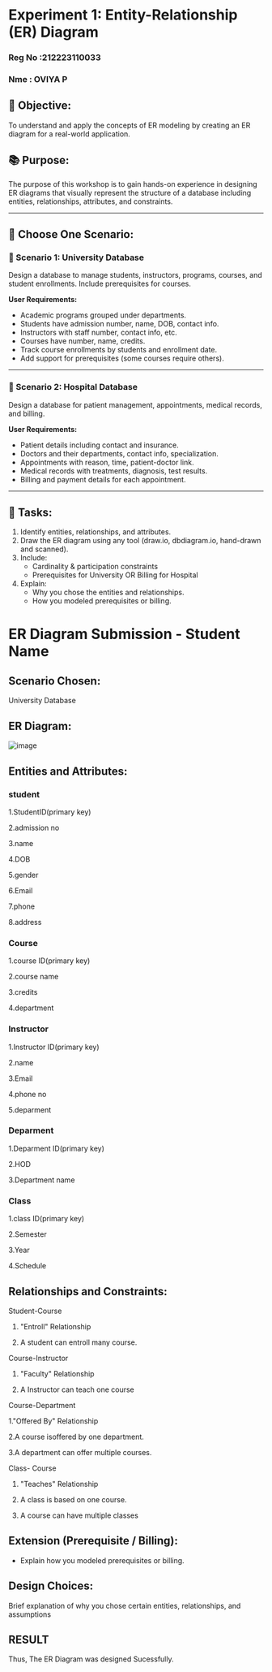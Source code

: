 # Experiment 1: Entity-Relationship (ER) Diagram
### Reg No :212223110033
### Nme : OVIYA P

## 🎯 Objective:
To understand and apply the concepts of ER modeling by creating an ER diagram for a real-world application.

## 📚 Purpose:
The purpose of this workshop is to gain hands-on experience in designing ER diagrams that visually represent the structure of a database including entities, relationships, attributes, and constraints.

---

## 🧪 Choose One Scenario:

### 🔹 Scenario 1: University Database
Design a database to manage students, instructors, programs, courses, and student enrollments. Include prerequisites for courses.

**User Requirements:**
- Academic programs grouped under departments.
- Students have admission number, name, DOB, contact info.
- Instructors with staff number, contact info, etc.
- Courses have number, name, credits.
- Track course enrollments by students and enrollment date.
- Add support for prerequisites (some courses require others).

---

### 🔹 Scenario 2: Hospital Database
Design a database for patient management, appointments, medical records, and billing.

**User Requirements:**
- Patient details including contact and insurance.
- Doctors and their departments, contact info, specialization.
- Appointments with reason, time, patient-doctor link.
- Medical records with treatments, diagnosis, test results.
- Billing and payment details for each appointment.

---

## 📝 Tasks:
1. Identify entities, relationships, and attributes.
2. Draw the ER diagram using any tool (draw.io, dbdiagram.io, hand-drawn and scanned).
3. Include:
   - Cardinality & participation constraints
   - Prerequisites for University OR Billing for Hospital
4. Explain:
   - Why you chose the entities and relationships.
   - How you modeled prerequisites or billing.

# ER Diagram Submission - Student Name

## Scenario Chosen:
University Database

## ER Diagram:
![image](https://github.com/user-attachments/assets/f05f19b5-3594-4843-9086-1d6f816da36a)


## Entities and Attributes:

### student

1.StudentID(primary key)

2.admission no 

3.name

4.DOB

5.gender

6.Email

7.phone

8.address

### Course

1.course ID(primary key)

2.course name

3.credits

4.department

### Instructor

1.Instructor ID(primary key)

2.name

3.Email

4.phone no

5.deparment

### Deparment

1.Deparment ID(primary key)

2.HOD

3.Department name

### Class

1.class ID(primary key)

2.Semester

3.Year

4.Schedule


## Relationships and Constraints:

Student-Course

1. "Entroll" Relationship
   
2. A student can entroll many course.

Course-Instructor

1. "Faculty" Relationship
   
2. A Instructor can teach one course

Course-Department

1."Offered By" Relationship

2.A course isoffered by one department.

3.A department can offer multiple courses.

Class- Course

 1. "Teaches" Relationship
  
 2. A class is based on one course.
  
 3. A course can have multiple classes


## Extension (Prerequisite / Billing):
- Explain how you modeled prerequisites or billing.

## Design Choices:
Brief explanation of why you chose certain entities, relationships, and assumptions

## RESULT

Thus, The ER Diagram was designed Sucessfully.
